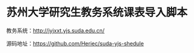 # 苏州大学研究生教务系统课表导入脚本

教务系统：http://jyjxxt.yjs.suda.edu.cn/

源码地址：https://github.com/Heriec/suda-yjs-shedule